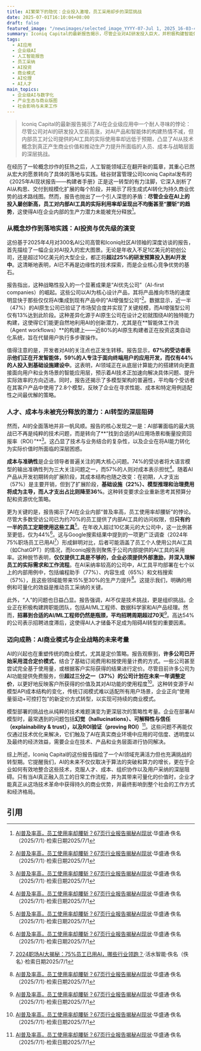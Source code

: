 ```yaml
---
title: AI繁荣下的隐忧：企业投入激增，员工采用却步的深层挑战
date: 2025-07-01T16:10:04+08:00
draft: false
featured_image: "/newsimages/selected_image_YYYY-07-Jul 1, 2025_16-03-45-891.jpg"
summary: Iconiq Capital的最新报告揭示，尽管企业对AI研发投入巨大，并积极构建智能体与应用，但内部员工对公司提供AI工具的实际使用率却远低于预期。这表明AI落地不仅是技术问题，更面临人才招募、成本控制、ROI衡量以及员工采纳等深层挑战，亟需企业优化战略、创新商业模式以充分释放AI潜力。
tags: 
  - AI应用
  - 企业级AI
  - 人工智能报告
  - 员工采纳
  - AI投资
  - 商业模式
  - AI伦理
  - AI人才
main_topics: 
  - 企业级AI与数字化
  - 产业生态与商业版图
  - 社会影响与未来工作
---
```


> Iconiq Capital的最新报告揭示了AI在企业级应用中一个耐人寻味的悖论：尽管公司对AI的研发投入空前高涨，对AI产品和智能体的构建热情不减，但内部员工对公司提供的AI工具的实际使用率却远低于预期，凸显了AI从技术概念到真正产生商业价值和推动生产力提升所面临的人员、成本与战略层面的深层挑战。

在经历了一轮概念炒作的狂热之后，人工智能领域正在翻开新的篇章，其重心已然从宏大的愿景转向了具体的落地与实践。硅谷财富管理公司Iconiq Capital发布的《2025年AI现状报告——构建者手册》正是这一转型的有力注脚，它深入剖析了AI从构思、交付到规模化扩展的每个阶段，并揭示了将生成式AI转化为持久商业优势的战术路线图。然而，报告也抛出了一个引人深思的矛盾：**尽管企业在AI上的投入屡创新高，员工对内部AI工具的实际利用率却呈现出不均衡甚至“腰斩”的趋势**，这使得AI在企业内部的生产力潜力未能被充分释放[^1]。

### 从概念炒作到落地实践：AI投资与优先级的演变

这份基于2025年4月对300名AI公司高管和Iconiq社区AI领袖的深度访谈的报告，首先描绘了一幅企业对AI投入的宏大图景。无论是年收入不足1亿美元的初创公司，还是超过10亿美元的大型企业，都正将**超过25%的研发预算投入到AI开发中**。这清晰地表明，AI已不再是边缘性的技术探索，而是企业核心竞争优势的基石。

报告指出，这种战略性投入的一个显著成果是“AI优先公司”（AI-first companies）的崛起。这些公司以AI为核心设计产品，其将产品推向市场的速度明显快于那些仅仅将AI集成到现有产品中的“AI增强型公司”[^1]。数据显示，近一半（47%）的AI原生公司已验证了市场契合度并实现了关键规模，而AI增强型公司仅有13%达到此阶段。这种差异化源于AI原生公司在设计之初就围绕AI的独特能力构建，这使得它们能更自然地利用AI的创新潜力，尤其是在**智能体工作流（Agent workflows）**的构建上——近80%的AI原生构建者正在投资这类自动化系统，旨在代替用户执行多步骤操作。

值得注意的是，开发者对AI的关注点也正发生转移。报告显示，**67%的受访者表示他们正在开发智能体，59%的人专注于面向终端用户的应用开发，而仅有44%的人投入到基础设施建设中**。这表明，AI领域正在从底层计算能力的搭建转向更直接面向用户和业务场景的智能应用层，预示着AI技术正加速向解决具体问题、提升实际效率的方向迈进。同时，报告还揭示了多模型架构的普遍性，平均每个受访者在其客户产品中使用了2.8个模型，反映了企业在寻求性能、成本和特定用例适配性之间最优解的策略。

### 人才、成本与未被充分释放的潜力：AI转型的深层阻碍

然而，AI的全面落地并非一帆风顺。报告的核心发现之一是：AI部署面临的最大挑战已不再是纯粹的技术问题，而是转向了**“找到合适的AI应用场景和衡量投资回报率（ROI）”**[^1]。这凸显了技术与业务结合的复杂性，以及企业在将AI能力转化为实际价值时所面临的深层困惑。

**成本与准确性**是企业领导者普遍关注的两大核心问题。74%的受访者将大语言模型的输出准确性列为三大关注问题之一，而57%的人则对成本表示担忧[^1]。随着AI产品从开发初期转向扩展阶段，其成本结构也随之改变：在初期，人才支出（57%）是主要开销，但到了扩展阶段，**基础设施（22%）、模型推理和治理费用将成为主导，而人才支出占比则降至36%**。这种转变要求企业重新思考其预算分配和资源优化策略。

更为关键的是，报告揭示了AI在企业内部“普及率高，员工使用率却腰斩”的悖论。尽管大多数受访公司已为约70%的员工提供了内部AI工具的访问权限，但**只有约一半的员工定期使用这些工具**[^1]。在年收入超过10亿美元的大公司中，这一比例甚至更低，仅为44%[^1]。这与Google搜索结果中提到的一项更广泛调查（2024年75%职场员工已用AI[^3]）形成鲜明对比，后者可能涵盖了员工个人使用公共AI工具（如ChatGPT）的情况，而Iconiq报告则聚焦于公司内部提供的AI工具的采用率。这种脱节表明，**仅仅提供工具是不够的，企业必须提供外部激励，并深入理解员工的实际需求和工作流程**。在AI采纳率较高的公司中，AI工具平均部署在七个以上的内部用例中，包括编程助手（77%）、内容生成（65%）和文档搜索（57%），且这些领域能带来15%至30%的生产力提升[^1]。这提示我们，明确的用例和可量化的效益是推动员工采纳的关键。

此外，“人”的问题也日益凸显。报告强调，AI不仅是技术挑战，更是组织挑战。企业正在积极构建跨职能团队，包括AI/ML工程师、数据科学家和AI产品经理。然而，**招募到合适的AI/ML工程师仍然是瓶颈，平均招聘周期超过70天**[^1]。高达54%的公司表示招聘进度滞后，这使得AI人才储备不足成为阻碍AI转型的重要因素。

### 迈向成熟：AI商业模式与企业战略的未来考量

AI的兴起也在重塑传统的商业模式，尤其是定价策略。报告观察到，**许多公司已开始采用混合定价模式**，结合了基础订阅费用和按使用量计费的方式。一些公司甚至尝试完全基于使用量，或根据客户实际获得的结果进行定价。尽管目前许多公司为AI功能提供免费服务，但**超过三分之一（37%）的公司计划在未来一年调整定价**，以更好地反映客户所获得的价值及其对AI功能的使用程度[^1]。这种转变源于AI模型API成本结构的变化，传统订阅模式难以适配所有用户场景，企业正向“使用量驱动+可控打包”的新定价方式转型，以实现可持续的商业模式。

模型部署的挑战也从纯粹的技术难题演变为更深层次的策略性考量。企业在部署AI模型时，最常遇到的问题包括**幻觉（hallucinations）、可解释性与信任（explainability & trust），以及ROI验证（proving ROI）**[^1]。这些问题不再能仅仅通过技术优化来解决，它们触及了AI在真实商业环境中应用的可信度、透明度以及最终的经济效益，需要企业在技术、产品和业务层面进行协同解决。

综上所述，Iconiq Capital的这份报告描绘了一个AI领域充满活力但也充满挑战的转型期。它提醒我们，AI的未来不仅仅取决于算法的突破和算力的增长，更在于企业如何有效地整合这些技术，克服人才、成本、组织协作以及用户采纳的深层阻碍。只有当AI真正融入员工的日常工作流程，并为其带来可量化的价值时，企业才能真正从这场技术革命中获得持久的商业优势，并最终影响到整个社会的工作方式和经济格局。

## 引用
[^1]: [AI普及率高，员工使用率却腰斩？67页行业报告揭秘AI现状](https://www.hstong.com/news/detail/25070115501053434)·华盛通·佚名（2025/7/1）·检索日期2025/7/1
[^2]: [AI普及率高，员工使用率却腰斩？67页行业报告揭秘AI现状](https://news.qq.com/rain/a/20230605A06EMH00?no-redirect=1)·腾讯科技·金鹿 海伦（2025/6/30）·检索日期2025/7/1
[^3]: [2024职场AI大揭秘：75%员工已用AI，哪些行业领跑？](https://blog.huoshuiai.com/news/ai-adoption-in-the-workplace-2024%E7%BB%9F%E8%AE%A1/)·活水智能·佚名（佚名）·检索日期2025/7/1

